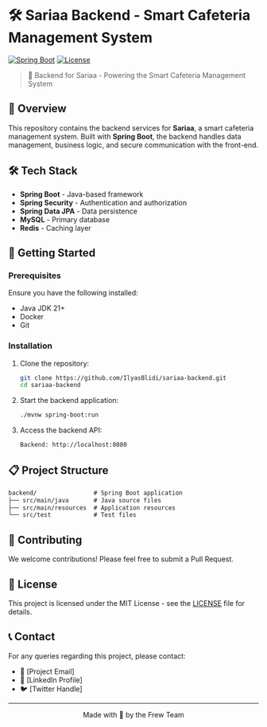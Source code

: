 # 🛠️ Sariaa Backend - Smart Cafeteria Management System

[![Spring Boot](https://img.shields.io/badge/Spring%20Boot-3.0-brightgreen?style=flat-square&logo=spring)](https://spring.io/projects/spring-boot)
[![License](https://img.shields.io/badge/License-MIT-blue.svg)](../LICENSE)

> 🚀 Backend for Sariaa - Powering the Smart Cafeteria Management System

## 🌟 Overview

This repository contains the backend services for **Sariaa**, a smart cafeteria management system. Built with **Spring Boot**, the backend handles data management, business logic, and secure communication with the front-end.

## 🛠️ Tech Stack

- **Spring Boot** - Java-based framework
- **Spring Security** - Authentication and authorization
- **Spring Data JPA** - Data persistence
- **MySQL** - Primary database
- **Redis** - Caching layer

## 🚀 Getting Started

### Prerequisites

Ensure you have the following installed:
- Java JDK 21+
- Docker
- Git

### Installation

1. Clone the repository:
    ```bash
    git clone https://github.com/IlyasBlidi/sariaa-backend.git
    cd sariaa-backend
    ```

2. Start the backend application:
    ```bash
    ./mvnw spring-boot:run
    ```

3. Access the backend API:
    ```txt
    Backend: http://localhost:8080
    ```

## 📋 Project Structure

```txt
backend/                # Spring Boot application
├── src/main/java       # Java source files
├── src/main/resources  # Application resources
└── src/test            # Test files
```

## 🤝 Contributing

We welcome contributions! Please feel free to submit a Pull Request.

## 📝 License

This project is licensed under the MIT License - see the [LICENSE](LICENSE) file for details.

## 📞 Contact

For any queries regarding this project, please contact:

- 📧 [Project Email]
- 💼 [LinkedIn Profile]
- 🐦 [Twitter Handle]

---

<div align="center">
  Made with 🍳 by the Frew Team
</div>
